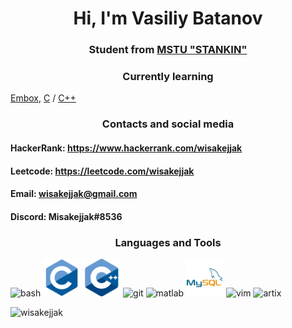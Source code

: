 <h1 align="center">Hi, I'm Vasiliy Batanov</h1>
<h3 align="center">Student from <a href="https://stankin.ru">MSTU "STANKIN"</a></h3>
<h3 align="center">Currently learning</h3>
<p align="left">
  <a href="https://github.com/embox">Embox</a>,  
  <a href="https://en.wikipedia.org/wiki/C_(programming_language)">C</a> /
  <a href="https://en.wikipedia.org/wiki/C%2B%2B">C++</a>
  
</p>

<h3 align="center">Contacts and social media</h3>

#### HackerRank: https://www.hackerrank.com/wisakejjak
#### Leetcode: https://leetcode.com/wisakejjak
#### Email: wisakejjak@gmail.com
#### Discord: Misakejjak#8536
<h3 align="center">Languages and Tools</h3>
<p align="left">
  <img src="https://www.vectorlogo.zone/logos/gnu_bash/gnu_bash-icon.svg" alt="bash" width="60" height="60"/>
  <img src="https://raw.githubusercontent.com/devicons/devicon/master/icons/c/c-original.svg" alt="c" width="60" height="60"/> 
  <img src="https://raw.githubusercontent.com/devicons/devicon/master/icons/cplusplus/cplusplus-original.svg" alt="cplusplus" width="60" height="60"/>
  <img src="https://www.vectorlogo.zone/logos/git-scm/git-scm-icon.svg" alt="git" width="60" height="60"/>
  <img src="https://upload.wikimedia.org/wikipedia/commons/2/21/Matlab_Logo.png" alt="matlab" width="60" height="60"/>
  <img src="https://raw.githubusercontent.com/devicons/devicon/master/icons/mysql/mysql-original-wordmark.svg" alt="mysql" width="60" height="60"/>
  <img src="https://www.vectorlogo.zone/logos/vim/vim-icon.svg" alt="vim" width="60" height="60"/>
  <img src="https://upload.wikimedia.org/wikipedia/commons/7/70/Artix_logo.svg" alt="artix" width="60" height="60"/>
</p>

<div>
  <p align="left"> <img src="https://komarev.com/ghpvc/?username=wisakejjak&label=Profile%20views&color=0e75b6&style=flat" alt="wisakejjak" /> </p>
</div>
